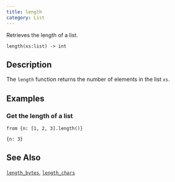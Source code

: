 ```yaml
---
title: length
category: List
---
```


Retrieves the length of a list.

```tql
length(xs:list) -> int
```

## Description

The `length` function returns the number of elements in the list `xs`.

## Examples

### Get the length of a list

```tql
from {n: [1, 2, 3].length()}
```

```tql
{n: 3}
```

## See Also

[`length_bytes`](/reference/functions/length_bytes),
[`length_chars`](/reference/functions/length_chars)
